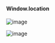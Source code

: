 #### Window.location
![image](https://github.com/user-attachments/assets/f6087d18-143f-4f84-871b-abeab60d608c)

![image](https://github.com/user-attachments/assets/698d8f5f-879e-4625-a733-4d598da61b20)
